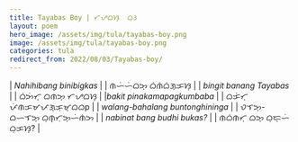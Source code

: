 ```yaml
---
title: Tayabas Boy | ᜆᜌᜊᜐ᜔  ᜊᜓᜂ
layout: poem
hero_image: /assets/img/tula/tayabas-boy.png
image: /assets/img/tula/tayabas-boy.png
categories: tula
redirect_from: 2022/08/03/Tayabas-boy/
---
```


| *Nahihibang binibigkas* | | ᜈᜑᜒᜑᜒᜊᜅ᜔  ᜊᜒᜈᜒᜊᜒᜄ᜔ᜃᜐ᜔ |
| *bingit banang Tayabas* | | ᜊᜒᜅᜒᜆ᜔  ᜊᜈᜅ᜔  ᜆᜌᜊᜐ᜔ |
|*bakit pinakamapagkumbaba* | | ᜊᜃᜒᜆ᜔  ᜉᜒᜈᜃᜋᜉᜄ᜔ᜃᜓᜋ᜔ᜊᜊp |
| *walang-bahalang buntonghininga* | | ᜏᜎᜅ᜔-ᜊᜑᜎᜅ᜔  ᜊᜓᜈ᜔ᜆᜓᜅ᜔ᜑᜒᜈᜒᜅ |
| *nabinat bang budhi bukas?* | | ᜈᜊᜒᜈᜆ᜔  ᜊᜅ᜔  ᜊᜓᜇ᜔ᜑᜒ  ᜊᜓᜃᜐ᜔? |
